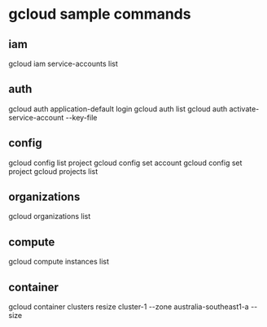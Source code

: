# gcloud sample commands

## iam

gcloud iam service-accounts list

## auth

gcloud auth application-default login
gcloud auth list
gcloud auth activate-service-account --key-file

## config

gcloud config list project
gcloud config set account <account>
gcloud config set project <project>
gcloud projects list

## organizations

gcloud organizations list

## compute

gcloud compute instances list

## container

gcloud container clusters resize cluster-1 --zone australia-southeast1-a --size <size>